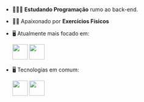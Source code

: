 - 👨🏻‍💻 **Estudando Programação** rumo ao back-end.
- 🧗🏼 Apaixonado por **Exercícios Físicos**
- 🖥️ Atualmente mais focado em:

  <img width='40' height='40' src="https://cdn.jsdelivr.net/gh/devicons/devicon/icons/python/python-original.svg" />
  
  <img width='40' height='40' src="https://cdn.jsdelivr.net/gh/devicons/devicon/icons/django/django-plain.svg" />

- 🖥️ Tecnologias em comum:

  <img width='40' height='40' src="https://cdn.jsdelivr.net/gh/devicons/devicon/icons/html5/html5-original.svg" />
  
  <img width='40' height='40' src="https://cdn.jsdelivr.net/gh/devicons/devicon/icons/css3/css3-original.svg" />
